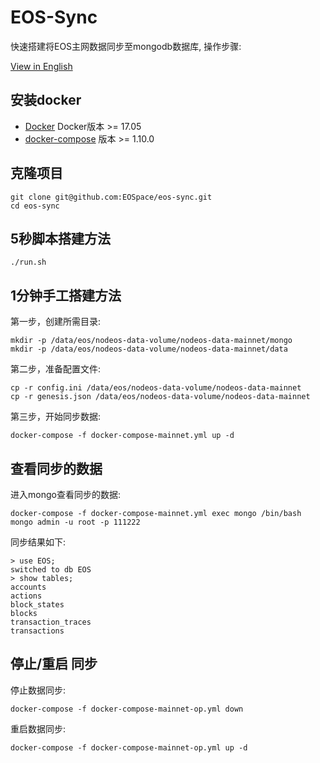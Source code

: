 # EOS-Sync

快速搭建将EOS主网数据同步至mongodb数据库, 操作步骤:

[View in English](README.md)

## 安装docker

- [Docker](https://docs.docker.com) Docker版本 >= 17.05
- [docker-compose](https://docs.docker.com/compose/) 版本 >= 1.10.0

## 克隆项目

```
git clone git@github.com:EOSpace/eos-sync.git
cd eos-sync
```

## 5秒脚本搭建方法

```
./run.sh
```

## 1分钟手工搭建方法

第一步，创建所需目录:

```
mkdir -p /data/eos/nodeos-data-volume/nodeos-data-mainnet/mongo
mkdir -p /data/eos/nodeos-data-volume/nodeos-data-mainnet/data
```

第二步，准备配置文件:

```
cp -r config.ini /data/eos/nodeos-data-volume/nodeos-data-mainnet
cp -r genesis.json /data/eos/nodeos-data-volume/nodeos-data-mainnet
```

第三步，开始同步数据:

```
docker-compose -f docker-compose-mainnet.yml up -d
```

## 查看同步的数据

进入mongo查看同步的数据:

```
docker-compose -f docker-compose-mainnet.yml exec mongo /bin/bash
mongo admin -u root -p 111222
```

同步结果如下:

```
> use EOS;
switched to db EOS
> show tables;
accounts
actions
block_states
blocks
transaction_traces
transactions
```

## 停止/重启 同步

停止数据同步:

```
docker-compose -f docker-compose-mainnet-op.yml down
```

重启数据同步:

```
docker-compose -f docker-compose-mainnet-op.yml up -d
```

